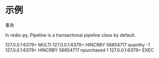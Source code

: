 示例
====

事务

In redis-py, Pipeline is a transactional pipeline class by default. 

127.0.0.1:6379> MULTI
127.0.0.1:6379> HINCRBY 56854717 quantity -1
127.0.0.1:6379> HINCRBY 56854717 npurchased 1
127.0.0.1:6379> EXEC